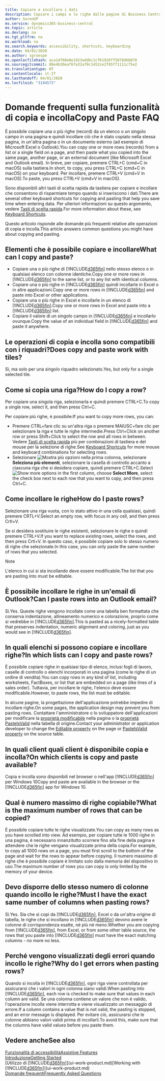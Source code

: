 ```yaml
---
title: Copiare e incollare i dati
description: Copiare i campi e le righe dalle pagine di Business Central e incollarli in un'altra posizione.
author: SorenGP
ms.service: dynamics365-business-central
ms.topic: article
ms.devlang: na
ms.tgt_pltfrm: na
ms.workload: na
ms.search.keywords: accessibility, shortcuts, keyboarding
ms.date: 04/01/2020
ms.author: sgroespe
ms.openlocfilehash: aca14f68e0e1923addbc1cf61926ff5078d6b078
ms.sourcegitcommit: 88e4b30eaf6fa32af0c1452ce2f85ff1111c75e2
ms.translationtype: HT
ms.contentlocale: it-IT
ms.lasthandoff: 04/01/2020
ms.locfileid: "3194573"
---
```

# <a name="copy-and-paste-faq"></a><span data-ttu-id="a7b3c-103">Domande frequenti sulla funzionalità di copia e incolla</span><span class="sxs-lookup"><span data-stu-id="a7b3c-103">Copy and Paste FAQ</span></span>
<span data-ttu-id="a7b3c-104">È possibile copiare una o più righe (record) da un elenco o un singolo campo in una pagina e quindi incollare ciò che è stato copiato nella stessa pagina, in un'altra pagina o in un documento esterno (ad esempio di Microsoft Excel o Outlook).</span><span class="sxs-lookup"><span data-stu-id="a7b3c-104">You can copy one or more rows (records) from a list or a single field on a page, and then paste what you copied into the same page, another page, or an external document (like Microsoft Excel and Outlook email).</span></span> <span data-ttu-id="a7b3c-105">In breve, per copiare, premere CTRL+C (cmd+C in macOS) sulla tastiera.</span><span class="sxs-lookup"><span data-stu-id="a7b3c-105">In short, to copy, you press CTRL+C (cmd+C in macOS) on your keyboard.</span></span> <span data-ttu-id="a7b3c-106">Per incollare, premere CTRL+V (cmd+V in macOS).</span><span class="sxs-lookup"><span data-stu-id="a7b3c-106">To paste, you press CTRL+V (cmd+V in macOS).</span></span>

<span data-ttu-id="a7b3c-107">Sono disponibili altri tasti di scelta rapida da tastiera per copiare e incollare che consentono di risparmiare tempo quando si inseriscono i dati.</span><span class="sxs-lookup"><span data-stu-id="a7b3c-107">There are several other keyboard shortcuts for copying and pasting that help you save time when entering data.</span></span> <span data-ttu-id="a7b3c-108">Per ulteriori informazioni su questo argomento, vedere [Tasti di scelta rapida](keyboard-shortcuts.md#CopyRows).</span><span class="sxs-lookup"><span data-stu-id="a7b3c-108">For more information about these, see [Keyboard Shortcuts](keyboard-shortcuts.md#CopyRows).</span></span>

<span data-ttu-id="a7b3c-109">Questo articolo risponde alle domande più frequenti relative alle operazioni di copia e incolla.</span><span class="sxs-lookup"><span data-stu-id="a7b3c-109">This article answers common questions you might have about copying and pasting.</span></span>  

## <a name="what-can-i-copy-and-paste"></a><span data-ttu-id="a7b3c-110">Elementi che è possibile copiare e incollare</span><span class="sxs-lookup"><span data-stu-id="a7b3c-110">What can I copy and paste?</span></span>
- <span data-ttu-id="a7b3c-111">Copiare una o più righe di [!INCLUDE[d365fin](includes/d365fin_md.md)] nello stesso elenco o in qualsiasi elenco con colonne identiche.</span><span class="sxs-lookup"><span data-stu-id="a7b3c-111">Copy one or more rows in [!INCLUDE[d365fin](includes/d365fin_md.md)] to the same list, or to any list with identical columns.</span></span>
- <span data-ttu-id="a7b3c-112">Copiare una o più righe in [!INCLUDE[d365fin](includes/d365fin_md.md)] quindi incollarle in Excel o in altre applicazioni.</span><span class="sxs-lookup"><span data-stu-id="a7b3c-112">Copy one or more rows in [!INCLUDE[d365fin](includes/d365fin_md.md)] and paste into Excel or other applications.</span></span>
- <span data-ttu-id="a7b3c-113">Copiare una o più righe in Excel e incollarle in un elenco di [!INCLUDE[d365fin](includes/d365fin_md.md)].</span><span class="sxs-lookup"><span data-stu-id="a7b3c-113">Copy one or more rows in Excel and paste into a [!INCLUDE[d365fin](includes/d365fin_md.md)] list.</span></span>
- <span data-ttu-id="a7b3c-114">Copiare il valore di un singolo campo in [!INCLUDE[d365fin](includes/d365fin_md.md)] e incollarlo ovunque.</span><span class="sxs-lookup"><span data-stu-id="a7b3c-114">Copy the value of an individual field in [!INCLUDE[d365fin](includes/d365fin_md.md)] and paste it anywhere.</span></span>

## <a name="does-copy-and-paste-work-with-tiles"></a><span data-ttu-id="a7b3c-115">Le operazioni di copia e incolla sono compatibili con i riquadri?</span><span class="sxs-lookup"><span data-stu-id="a7b3c-115">Does copy and paste work with tiles?</span></span>
<span data-ttu-id="a7b3c-116">Sì, ma solo per una singolo riquadro selezionato.</span><span class="sxs-lookup"><span data-stu-id="a7b3c-116">Yes, but only for a single selected tile.</span></span>

## <a name="how-do-i-copy-a-row"></a><span data-ttu-id="a7b3c-117">Come si copia una riga?</span><span class="sxs-lookup"><span data-stu-id="a7b3c-117">How do I copy a row?</span></span>
<span data-ttu-id="a7b3c-118">Per copiare una singola riga, selezionarla e quindi premere CTRL+C.</span><span class="sxs-lookup"><span data-stu-id="a7b3c-118">To copy a single row, select it, and then press Ctrl+C.</span></span>

<span data-ttu-id="a7b3c-119">Per copiare più righe, è possibile:</span><span class="sxs-lookup"><span data-stu-id="a7b3c-119">If you want to copy more rows, you can:</span></span>
- <span data-ttu-id="a7b3c-120">Premere CTRL+fare clic su un'altra riga o premere MAIUSC+fare clic per selezionare la riga e tutte le righe intermedie.</span><span class="sxs-lookup"><span data-stu-id="a7b3c-120">Press Ctrl+Click on another row or press Shift+Click to select the row and all rows in between.</span></span> <span data-ttu-id="a7b3c-121">Vedere [Tasti di scelta rapida](keyboard-shortcuts.md#CopyRows) più per combinazioni di tastiera e del mouse per la selezione di righe.</span><span class="sxs-lookup"><span data-stu-id="a7b3c-121">See [Keyboard Shortcuts](keyboard-shortcuts.md#CopyRows) for more mouse and keyboard combinations for selecting rows.</span></span>
- <span data-ttu-id="a7b3c-122">Selezionare ![Mostra più opzioni](media/show-more-options-icon.png "Icona Mostra altre opzioni") nella prima colonna, selezionare **Seleziona più elementi**, selezionare la casella di controllo accanto a ciascuna riga che si desidera copiare, quindi premere CTRL+C.</span><span class="sxs-lookup"><span data-stu-id="a7b3c-122">Select ![Show more options](media/show-more-options-icon.png "Show more options icon") in the first column, choose **Select More**, select the check box next to each row that you want to copy, and then press Ctrl+C.</span></span>

## <a name="how-do-i-paste-rows"></a><span data-ttu-id="a7b3c-123">Come incollare le righe</span><span class="sxs-lookup"><span data-stu-id="a7b3c-123">How do I paste rows?</span></span>
<span data-ttu-id="a7b3c-124">Selezionare una riga vuota, con lo stato attivo in una cella qualsiasi, quindi premere CRTL+V.</span><span class="sxs-lookup"><span data-stu-id="a7b3c-124">Select an empty row, with focus in any cell, and then press Crtl+V.</span></span>

<span data-ttu-id="a7b3c-125">Se si desidera sostituire le righe esistenti, selezionare le righe e quindi premere CTRL+V.</span><span class="sxs-lookup"><span data-stu-id="a7b3c-125">If you want to replace existing rows, select the rows, and then press Crtl+V.</span></span> <span data-ttu-id="a7b3c-126">In questo caso, è possibile copiare solo lo stesso numero di righe che selezionate.</span><span class="sxs-lookup"><span data-stu-id="a7b3c-126">In this case, you can only paste the same number of rows that you selected.</span></span>

> [!NOTE]
> <span data-ttu-id="a7b3c-127">L'elenco in cui si sta incollando deve essere modificabile.</span><span class="sxs-lookup"><span data-stu-id="a7b3c-127">The list that you are pasting into must be editable.</span></span>

<!-- Rows are pasted directly where your cursor is located. If you paste into an empty line, any existing subsequent lines will be moved after the pasted lines. If you paste into an existing line or lines, this will be overwritten.-->

## <a name="can-i-paste-rows-into-an-outlook-email"></a><span data-ttu-id="a7b3c-128">È possibile incollare le righe in un'email di Outlook?</span><span class="sxs-lookup"><span data-stu-id="a7b3c-128">Can I paste rows into an Outlook email?</span></span>
<span data-ttu-id="a7b3c-129">Sì.</span><span class="sxs-lookup"><span data-stu-id="a7b3c-129">Yes.</span></span> <span data-ttu-id="a7b3c-130">Queste righe vengono incollate come una tabella ben formattata che conserva indentazione, allineamento numerico e colorazione, proprio come si vedrebbe in [!INCLUDE[d365fin](includes/d365fin_md.md)].</span><span class="sxs-lookup"><span data-stu-id="a7b3c-130">This is pasted as a nicely-formatted table that preserves indentation, numeric alignment and coloring, just as you would see in [!INCLUDE[d365fin](includes/d365fin_md.md)].</span></span>

## <a name="in-which-lists-can-i-copy-and-paste-rows"></a><span data-ttu-id="a7b3c-131">In quali elenchi si possono copiare e incollare righe?</span><span class="sxs-lookup"><span data-stu-id="a7b3c-131">In which lists can I copy and paste rows?</span></span>
<span data-ttu-id="a7b3c-132">È possibile copiare righe in qualsiasi tipo di elenco, inclusi fogli di lavoro, caselle di controllo o elenchi incorporati in una pagina (come le righe di un ordine di vendita).</span><span class="sxs-lookup"><span data-stu-id="a7b3c-132">You can copy rows in any kind of list, including worksheets, FactBoxes, or list that are embedded on a page (like lines of a sales order).</span></span> <span data-ttu-id="a7b3c-133">Tuttavia, per incollare le righe, l'elenco deve essere modificabile.</span><span class="sxs-lookup"><span data-stu-id="a7b3c-133">However, to paste rows, the list must be editable.</span></span>

<span data-ttu-id="a7b3c-134">In alcune pagine, la progettazione dell'applicazione potrebbe impedire di incollare righe.</span><span class="sxs-lookup"><span data-stu-id="a7b3c-134">On some pages, the application design may prevent you from pasting rows.</span></span> <span data-ttu-id="a7b3c-135">Contattare l'amministratore o lo sviluppatore dell'applicazioni per modificare la [proprietà modificabile](/dynamics365/business-central/dev-itpro/developer/properties/devenv-editable-property) nella pagina o la [proprietà PasteIsValid](/dynamics365/business-central/dev-itpro/developer/properties/devenv-pasteisvalid-property) nella tabella di origine.</span><span class="sxs-lookup"><span data-stu-id="a7b3c-135">Contact your administrator or application developer to change the [Editable property](/dynamics365/business-central/dev-itpro/developer/properties/devenv-editable-property) on the page or [PasteIsValid property](/dynamics365/business-central/dev-itpro/developer/properties/devenv-pasteisvalid-property) on the source table.</span></span>

## <a name="on-which-clients-is-copy-and-paste-available"></a><span data-ttu-id="a7b3c-136">In quali client quali client è disponibile copia e incolla?</span><span class="sxs-lookup"><span data-stu-id="a7b3c-136">On which clients is copy and paste available?</span></span>
<span data-ttu-id="a7b3c-137">Copia e incolla sono disponibili nel browser o nell'app [!INCLUDE[d365fin](includes/d365fin_md.md)] per Windows 10</span><span class="sxs-lookup"><span data-stu-id="a7b3c-137">Copy and paste are available in the browser or the [!INCLUDE[d365fin](includes/d365fin_md.md)] app for Windows 10.</span></span>

## <a name="what-is-the-maximum-number-of-rows-that-can-be-copied"></a><span data-ttu-id="a7b3c-138">Qual è numero massimo di righe copiabile?</span><span class="sxs-lookup"><span data-stu-id="a7b3c-138">What is the maximum number of rows that can be copied?</span></span>
<span data-ttu-id="a7b3c-139">È possibile copiare tutte le righe visualizzate.</span><span class="sxs-lookup"><span data-stu-id="a7b3c-139">You can copy as many rows as you have scrolled into view.</span></span> <span data-ttu-id="a7b3c-140">Ad esempio, per copiare tutte le 1000 righe in una pagina, è necessario innanzitutto scorrere fino alla fine della pagina e attendere che le righe vengano visualizzate prima della copia.</span><span class="sxs-lookup"><span data-stu-id="a7b3c-140">For example, to copy all 1000 rows on a page, you must first scroll to the bottom of the page and wait for the rows to appear before copying.</span></span> <span data-ttu-id="a7b3c-141">Il numero massimo di righe che è possibile copiare è limitato solo dalla memoria del dispositivo in uso.</span><span class="sxs-lookup"><span data-stu-id="a7b3c-141">The maximum number of rows you can copy is only limited by the memory of your device.</span></span>

## <a name="must-i-have-the-exact-same-number-of-columns-when-pasting-rows"></a><span data-ttu-id="a7b3c-142">Devo disporre dello stesso numero di colonne quando incollo le righe?</span><span class="sxs-lookup"><span data-stu-id="a7b3c-142">Must I have the exact same number of columns when pasting rows?</span></span>
<span data-ttu-id="a7b3c-143">Sì.</span><span class="sxs-lookup"><span data-stu-id="a7b3c-143">Yes.</span></span> <span data-ttu-id="a7b3c-144">Sia che si copi da [!INCLUDE[d365fin](includes/d365fin_md.md)], Excel o da un'altra origine di tabella, le righe che si incollano in [!INCLUDE[d365fin](includes/d365fin_md.md)] devono avere le colonne di corrispondenza esatte, né più né meno.</span><span class="sxs-lookup"><span data-stu-id="a7b3c-144">Whether you are copying from [!INCLUDE[d365fin](includes/d365fin_md.md)], from Excel, or from some other table source, the rows that you paste into [!INCLUDE[d365fin](includes/d365fin_md.md)] must have the exact matching columns - no more no less.</span></span>

## <a name="why-do-i-get-errors-when-pasting-rows"></a><span data-ttu-id="a7b3c-145">Perché vengono visualizzati degli errori quando incollo le righe?</span><span class="sxs-lookup"><span data-stu-id="a7b3c-145">Why do I get errors when pasting rows?</span></span>
<span data-ttu-id="a7b3c-146">Quando si incolla in [!INCLUDE[d365fin](includes/d365fin_md.md)], ogni riga viene controllata per assicurarsi che i valori in ogni colonna siano validi.</span><span class="sxs-lookup"><span data-stu-id="a7b3c-146">When pasting into [!INCLUDE[d365fin](includes/d365fin_md.md)], each row is checked to make sure that values in each column are valid.</span></span> <span data-ttu-id="a7b3c-147">Se una colonna contiene un valore che non è valido, l'operazione incolla viene interrotta e viene visualizzato un messaggio di errore.</span><span class="sxs-lookup"><span data-stu-id="a7b3c-147">If a column contains a value that is not valid, the pasting is stopped, and an error message is displayed.</span></span> <span data-ttu-id="a7b3c-148">Per evitare ciò, assicurarsi che le colonne abbiano valori validi prima di incollarli.</span><span class="sxs-lookup"><span data-stu-id="a7b3c-148">To avoid this, make sure that the columns have valid values before you paste them.</span></span>


## <a name="see-also"></a><span data-ttu-id="a7b3c-149">Vedere anche</span><span class="sxs-lookup"><span data-stu-id="a7b3c-149">See also</span></span>
[<span data-ttu-id="a7b3c-150">Funzionalità di accessibilità</span><span class="sxs-lookup"><span data-stu-id="a7b3c-150">Assistive Features</span></span>](ui-accessibility.md)  
[<span data-ttu-id="a7b3c-151">Introduzione</span><span class="sxs-lookup"><span data-stu-id="a7b3c-151">Getting Started</span></span>](product-get-started.md)  
<span data-ttu-id="a7b3c-152">[Utilizzo di [!INCLUDE[d365fin](includes/d365fin_md.md)]](ui-work-product.md)</span><span class="sxs-lookup"><span data-stu-id="a7b3c-152">[Working with [!INCLUDE[d365fin](includes/d365fin_md.md)]](ui-work-product.md)</span></span>  
[<span data-ttu-id="a7b3c-153">Domande frequenti</span><span class="sxs-lookup"><span data-stu-id="a7b3c-153">Frequently Asked Questions</span></span>](across-faq.md)  
